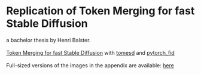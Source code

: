 # Replication of Token Merging for fast Stable Diffusion
a bachelor thesis by Henri Balster.\
\
[Token Merging for fast Stable Diffusion](https://arxiv.org/abs/2303.17604) with [tomesd](https://github.com/dbolya/tomesd) and [pytorch_fid](https://github.com/HNR1/pytorch_fid)\
\
Full-sized versions of the images in the appendix are available: [here](https://github.com/HNR1/ba-code/tree/main/text/chapter/appendix/def_imgs)
